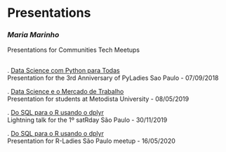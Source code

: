 # Presentations
### ***Maria Marinho***
Presentations for Communities Tech Meetups
##

. [Data Science com Python para Todas](https://bit.ly/DSPython)  
Presentation for the 3rd Anniversary of PyLadies Sao Paulo - 07/09/2018

. [Data Science e o Mercado de Trabalho](http://bit.ly/DataScience_MercadoTrabalho)       
Presentation for students at Metodista University - 08/05/2019

. [Do SQL para o R usando o dplyr](http://bit.ly/satRdaySP_SQL_R)  
Lightning talk for the 1º satRday São Paulo - 30/11/2019

. [Do SQL para o R usando o dplyr](https://bit.ly/rladiessaopaulo-sql-r)  
Presentation for R-Ladies São Paulo meetup - 16/05/2020
